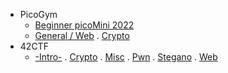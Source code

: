 - PicoGym
  - [Beginner picoMini 2022](https://github.com/nuoxoxo/CTF_writeups/blob/main/pico__beginner_mini_2022.md)
  - [General / Web](https://github.com/nuoxoxo/writeups/blob/main/pico__gsk_and_web.md) . 
[Crypto](https://github.com/nuoxoxo/CTF_writeups/blob/main/pico__crypto.md)
- 42CTF
  - [-Intro-](https://github.com/nuoxoxo/CTF_writeups/blob/main/42ctf__intro.md) . 
[Crypto](https://github.com/nuoxoxo/CTF_writeups/blob/main/42ctf__crypto.md) . 
[Misc](https://github.com/nuoxoxo/writeups/blob/main/42ctf__misc.md) . 
[Pwn](https://github.com/nuoxoxo/writeups/blob/main/42ctf__pwn.md) . 
[Stegano](https://github.com/nuoxoxo/writeups/blob/main/42ctf__stego.md) . 
[Web](https://github.com/nuoxoxo/writeups/blob/main/42ctf__web.md)
